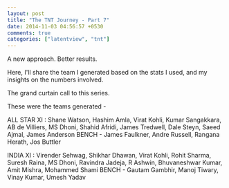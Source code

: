 ```yaml
---
layout: post
title: "The TNT Journey - Part 7"
date: 2014-11-03 04:56:57 +0530
comments: true
categories: ["latentview", "tnt"]
---
```

A new approach. Better results.

Here, I'll share the team I generated based on the stats I used, and my insights on the numbers involved.

The grand curtain call to this series.
<!--more-->

These were the teams generated - 

ALL STAR XI :
Shane Watson, Hashim Amla, Virat Kohli, Kumar Sangakkara, AB de Villiers, MS Dhoni, Shahid Afridi, James Tredwell, Dale Steyn, Saeed Ajmal, James Anderson
BENCH - James Faulkner, Andre Russell, Rangana Herath, Jos Buttler

INDIA XI :
Virender Sehwag, Shikhar Dhawan, Virat Kohli, Rohit Sharma, Suresh Raina, MS Dhoni, Ravindra Jadeja, R Ashwin, Bhuvaneshwar Kumar, Amit Mishra, Mohammed Shami
BENCH - Gautam Gambhir, Manoj Tiwary, Vinay Kumar, Umesh Yadav
